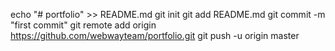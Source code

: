 echo "# portfolio" >> README.md
git init
git add README.md
git commit -m "first commit"
git remote add origin https://github.com/webwayteam/portfolio.git
git push -u origin master
